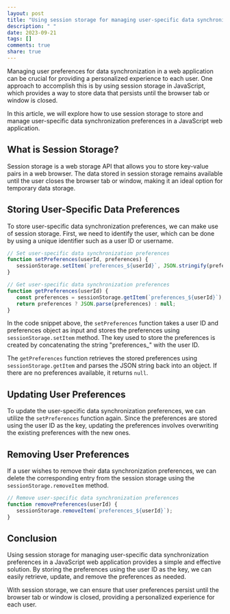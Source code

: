 ```yaml
---
layout: post
title: "Using session storage for managing user-specific data synchronization preferences in JavaScript"
description: " "
date: 2023-09-21
tags: []
comments: true
share: true
---
```


Managing user preferences for data synchronization in a web application can be crucial for providing a personalized experience to each user. One approach to accomplish this is by using session storage in JavaScript, which provides a way to store data that persists until the browser tab or window is closed.

In this article, we will explore how to use session storage to store and manage user-specific data synchronization preferences in a JavaScript web application. 

## What is Session Storage?

Session storage is a web storage API that allows you to store key-value pairs in a web browser. The data stored in session storage remains available until the user closes the browser tab or window, making it an ideal option for temporary data storage.

## Storing User-Specific Data Preferences

To store user-specific data synchronization preferences, we can make use of session storage. First, we need to identify the user, which can be done by using a unique identifier such as a user ID or username.

```javascript
// Set user-specific data synchronization preferences
function setPreferences(userId, preferences) {
   sessionStorage.setItem(`preferences_${userId}`, JSON.stringify(preferences));
}

// Get user-specific data synchronization preferences
function getPreferences(userId) {
   const preferences = sessionStorage.getItem(`preferences_${userId}`);
   return preferences ? JSON.parse(preferences) : null;
}
```

In the code snippet above, the `setPreferences` function takes a user ID and preferences object as input and stores the preferences using `sessionStorage.setItem` method. The key used to store the preferences is created by concatenating the string "preferences_" with the user ID. 

The `getPreferences` function retrieves the stored preferences using `sessionStorage.getItem` and parses the JSON string back into an object. If there are no preferences available, it returns `null`.

## Updating User Preferences

To update the user-specific data synchronization preferences, we can utilize the `setPreferences` function again. Since the preferences are stored using the user ID as the key, updating the preferences involves overwriting the existing preferences with the new ones.

## Removing User Preferences

If a user wishes to remove their data synchronization preferences, we can delete the corresponding entry from the session storage using the `sessionStorage.removeItem` method.

```javascript
// Remove user-specific data synchronization preferences
function removePreferences(userId) {
   sessionStorage.removeItem(`preferences_${userId}`);
}
```

## Conclusion

Using session storage for managing user-specific data synchronization preferences in a JavaScript web application provides a simple and effective solution. By storing the preferences using the user ID as the key, we can easily retrieve, update, and remove the preferences as needed. 

With session storage, we can ensure that user preferences persist until the browser tab or window is closed, providing a personalized experience for each user.